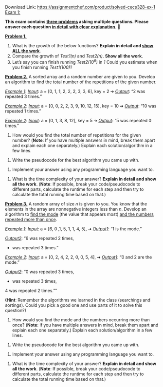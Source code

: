 Download Link: https://assignmentchef.com/product/solved-cecs328-ex-1
<br>
<u>Exam 1:</u>

<strong>This exam contains <u>three problems</u> asking </strong><strong>multiple questions</strong><strong>. Please answer each question <u>in detail with clear explanation</u>. &#x1f642;</strong>




<strong><u>Problem 1.</u></strong>

<ol>

 <li>What is the growth of the below functions? <strong>Explain in detail and <u>show ALL the work</u></strong>.</li>

 <li>Compare the growth of <em>Test1(n)</em> and <em>Test2(n)</em>. <strong>Show all the work</strong>.</li>

 <li>Let’s say you can finish running <em>Test2(10<sup>6</sup>)</em> in <em>1</em> Could you estimate when you finish running <em>Test1(100)</em>?</li>

</ol>




<strong><u>Problem 2.</u></strong> A sorted array and a random number are given to you. Develop an algorithm to find the total number of the repetitions of the given number.

<em><u>Example 1</u></em>: <em><u>Input</u></em>: a = [0, 1, 1, 2, 2, 2, 3, 3, 6], key = 2         ➔ <em><u>Output</u></em>: “2 was repeated 3 times.”

<em><u>Example 2</u></em>: <em><u>Input</u></em>: a = [0, 0, 2, 2, 3, 9, 10, 12, 15], key = 10 ➔ <em><u>Output</u></em>: “10 was repeated 1 times.”

<em><u>Example 2</u></em>: <em><u>Input</u></em>: a = [0, 1,  3, 8, 12], key = 5                      ➔ <em><u>Output</u></em>: “5 was repeated 0 times.”




<ol>

 <li>How would you find the total number of repetitions for the given number? (<strong>Note</strong>: If you have multiple answers in mind, break them apart and explain each one separately.) Explain each solution/algorithm in a few lines.</li>

</ol>




<ol>

 <li>Write the pseudocode for the best algorithm you came up with.</li>

</ol>




<ol>

 <li>Implement your answer using any programming language you want to.</li>

</ol>




<ol>

 <li>What is the time complexity of your answer? <strong>Explain in detail and show all the work</strong>. (<strong>Note</strong>: If possible, break your code/pseudocode to different parts, calculate the runtime for each step and then try to calculate the total running time based on that.)</li>

</ol>

<strong> </strong>

<strong> </strong>

<strong><u>Problem 3.</u></strong> A random array of size <em>n</em> is given to you. You know that the elements in the array are nonnegative integers less than <em>n</em>. Develop an algorithm to <u>find the mode</u> (the value that appears most) <u>and the numbers repeated more than once</u>.

<em> </em>

<em><u>Example 1</u></em>: <em><u>Input</u></em>: a = [6, 0 ,1, 5, 1, 1, 4, 5], ➔ <em><u>Output1</u></em>: “1 is the mode.”

<em><u>Output2</u></em>:  “6 was repeated 2 times,

<ul>

 <li>was repeated 3 times.”</li>

</ul>

<em><u>Example 2</u></em>: <em><u>Input</u></em>: a = [0, 2, 4, 2, 2, 0, 0, 5, 4], ➔ <em><u>Output1</u></em>: “0 and 2 are the mode.”

<em><u>Output2</u></em>: “0 was repeated 3 times,

<ul>

 <li>was repeated 3 times,</li>

</ul>

4 was repeated 2 times.””

<strong> </strong>

<strong>(Hint</strong>: Remember the algorithms we learned in the class (searchings and sortings). Could you pick a good one and use parts of it to solve this question?)




<ol>

 <li>How would you find the mode and the numbers occurring more than once? (<strong>Note</strong>: If you have multiple answers in mind, break them apart and explain each one separately.) Explain each solution/algorithm in a few lines.</li>

</ol>




<ol>

 <li>Write the pseudocode for the best algorithm you came up with.</li>

</ol>




<ol>

 <li>Implement your answer using any programming language you want to.</li>

</ol>




<ol>

 <li>What is the time complexity of your answer? <strong>Explain in detail and show all the work</strong>. (<strong>Note</strong>: If possible, break your code/pseudocode to different parts, calculate the runtime for each step and then try to calculate the total running time based on that.)</li>

</ol>


